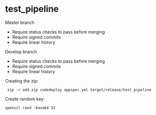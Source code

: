 # test_pipeline

Master branch

* Require status checks to pass before merging
* Require signed commits
* Require linear history

Develop branch

* Require status checks to pass before merging
* Require signed commits
* Require linear history

Creating the zip:

     zip -r add.zip codedeploy appspec.yml target/release/test_pipeline

Create random key:

    openssl rand -base64 32
